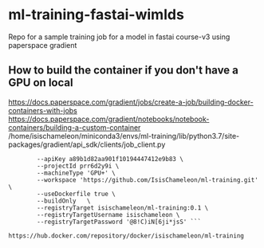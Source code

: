 # ml-training-fastai-wimlds
Repo for a sample training job for a model in fastai course-v3 using paperspace gradient


## How to build the container if you don't have a GPU on local

https://docs.paperspace.com/gradient/jobs/create-a-job/building-docker-containers-with-jobs
https://docs.paperspace.com/gradient/notebooks/notebook-containers/building-a-custom-container
/home/isischameleon/miniconda3/envs/ml-training/lib/python3.7/site-packages/gradient/api_sdk/clients/job_client.py



```  gradient jobs create \
        --apiKey a89b1d82aa901f10194447412e9b83 \
        --projectId prr6d2y9i \
        --machineType 'GPU+' \
        --workspace 'https://github.com/IsisChameleon/ml-training.git' \
        --useDockerfile true \
        --buildOnly   \
        --registryTarget isischameleon/ml-training:0.1 \
        --registryTargetUsername isischameleon \
        --registryTargetPassword '@8!C)iN[6ji*jsS' ```

https://hub.docker.com/repository/docker/isischameleon/ml-training